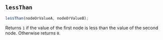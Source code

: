 ## `lessThan`

```js
lessThan(nodeOrValueA, nodeOrValueB);
```

Returns `1` if the value of the first node is less than the value of the second node. Otherwise returns `0`.
